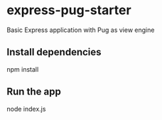 # express-pug-starter
Basic Express application with Pug as view engine

## Install dependencies

npm install

## Run the app

node index.js
